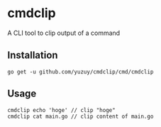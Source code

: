 # cmdclip
A CLI tool to clip output of a command

## Installation
```
go get -u github.com/yuzuy/cmdclip/cmd/cmdclip
```

## Usage
```
cmdclip echo 'hoge' // clip "hoge"
cmdclip cat main.go // clip content of main.go
```
